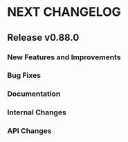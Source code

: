 # NEXT CHANGELOG

## Release v0.88.0

### New Features and Improvements

### Bug Fixes

### Documentation

### Internal Changes

### API Changes
